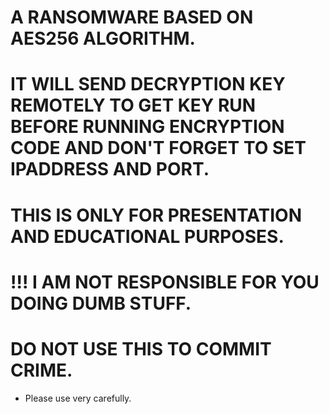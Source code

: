 # A RANSOMWARE BASED ON AES256 ALGORITHM.
# IT WILL SEND DECRYPTION KEY REMOTELY TO GET KEY RUN BEFORE RUNNING ENCRYPTION CODE AND DON'T FORGET TO SET IPADDRESS AND PORT. 
# THIS IS ONLY FOR PRESENTATION AND EDUCATIONAL PURPOSES.
# !!! I AM NOT RESPONSIBLE FOR YOU DOING DUMB STUFF.
# DO NOT USE THIS TO COMMIT CRIME.
* Please use very carefully.
